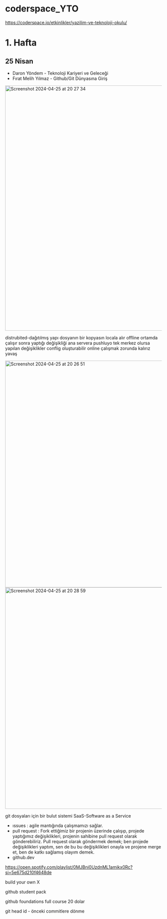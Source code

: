 # coderspace_YTO
https://coderspace.io/etkinlikler/yazilim-ve-teknoloji-okulu/

# 1. Hafta 

## 25 Nisan 
- Daron Yöndem -  Teknoloji Kariyeri ve Geleceği
- Fırat Melih Yılmaz - Github/Git Dünyasına Giriş

<img width="785" alt="Screenshot 2024-04-25 at 20 27 34" src="https://github.com/busecoban/coderspace_YTO/assets/73944611/fa749499-06f3-46fd-a51a-fca9a711ab54">

distrubited-dağıtılmış yapı
dosyanın bir kopyasın locala alır offline ortamda çalışır
sonra yaptığı değişikliği ana servera pushluyo
tek merkez olursa yapılan değişiklikler conflig oluşturabilir online çalışmak zorunda kalırız yavaş
  
<img width="726" alt="Screenshot 2024-04-25 at 20 26 51" src="https://github.com/busecoban/coderspace_YTO/assets/73944611/a5df2a1c-52b9-4227-8dcc-5aa8d623eb46">

<img width="709" alt="Screenshot 2024-04-25 at 20 28 59" src="https://github.com/busecoban/coderspace_YTO/assets/73944611/7a6e7c5f-c59b-4cf4-adb6-c8ab47d6489a">

git dosyaları için bir bulut sistemi SaaS-Software as a Service
- ıssues : agile mantığında çalışmamızı sağlar.
- pull request : Fork ettiğimiz bir projenin üzerinde çalışıp, projede yaptığımız değişiklikleri, projenin sahibine pull request olarak gönderebiliriz. Pull request olarak göndermek demek; ben projede değişiklikleri yaptım, sen de bu bu değişiklikleri onayla ve projene merge et, ben de katkı sağlamış olayım demek.
- github.dev

https://open.spotify.com/playlist/0MJBni0UzdnML1amikx0Rc?si=5e675d210f4648de

build your own X

github student pack 

github foundations full course 20 dolar 

git head id - önceki commitlere dönme
